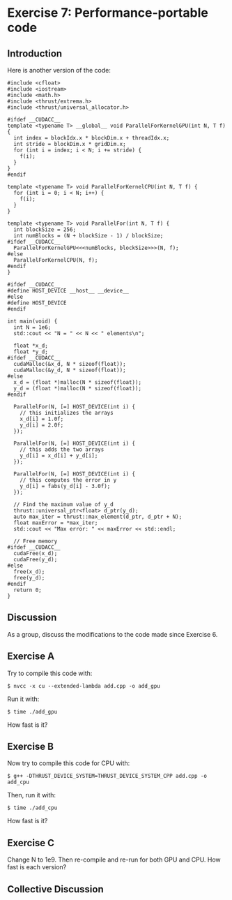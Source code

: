 # Exercise 7: Performance-portable code

## Introduction

Here is another version of the code:

```
#include <cfloat>
#include <iostream>
#include <math.h>
#include <thrust/extrema.h>
#include <thrust/universal_allocator.h>

#ifdef __CUDACC__
template <typename T> __global__ void ParallelForKernelGPU(int N, T f) {
  int index = blockIdx.x * blockDim.x + threadIdx.x;
  int stride = blockDim.x * gridDim.x;
  for (int i = index; i < N; i += stride) {
    f(i);
  }
}
#endif

template <typename T> void ParallelForKernelCPU(int N, T f) {
  for (int i = 0; i < N; i++) {
    f(i);
  }
}

template <typename T> void ParallelFor(int N, T f) {
  int blockSize = 256;
  int numBlocks = (N + blockSize - 1) / blockSize;
#ifdef __CUDACC__
  ParallelForKernelGPU<<<numBlocks, blockSize>>>(N, f);
#else
  ParallelForKernelCPU(N, f);
#endif
}

#ifdef __CUDACC__
#define HOST_DEVICE __host__ __device__
#else
#define HOST_DEVICE
#endif

int main(void) {
  int N = 1e6;
  std::cout << "N = " << N << " elements\n";

  float *x_d;
  float *y_d;
#ifdef __CUDACC__
  cudaMalloc(&x_d, N * sizeof(float));
  cudaMalloc(&y_d, N * sizeof(float));
#else
  x_d = (float *)malloc(N * sizeof(float));
  y_d = (float *)malloc(N * sizeof(float));
#endif

  ParallelFor(N, [=] HOST_DEVICE(int i) {
    // this initializes the arrays
    x_d[i] = 1.0f;
    y_d[i] = 2.0f;
  });

  ParallelFor(N, [=] HOST_DEVICE(int i) {
    // this adds the two arrays
    y_d[i] = x_d[i] + y_d[i];
  });

  ParallelFor(N, [=] HOST_DEVICE(int i) {
    // this computes the error in y
    y_d[i] = fabs(y_d[i] - 3.0f);
  });

  // Find the maximum value of y_d
  thrust::universal_ptr<float> d_ptr(y_d);
  auto max_iter = thrust::max_element(d_ptr, d_ptr + N);
  float maxError = *max_iter;
  std::cout << "Max error: " << maxError << std::endl;

  // Free memory
#ifdef __CUDACC__
  cudaFree(x_d);
  cudaFree(y_d);
#else
  free(x_d);
  free(y_d);
#endif
  return 0;
}
```

## Discussion

As a group, discuss the modifications to the code made since Exercise 6.

## Exercise A

Try to compile this code with:
```
$ nvcc -x cu --extended-lambda add.cpp -o add_gpu
```

Run it with:
```
$ time ./add_gpu
```

How fast is it?

## Exercise B

Now try to compile this code for CPU with:
```
$ g++ -DTHRUST_DEVICE_SYSTEM=THRUST_DEVICE_SYSTEM_CPP add.cpp -o add_cpu
```

Then, run it with:
```
$ time ./add_cpu
```

How fast is it?

## Exercise C

Change N to 1e9. Then re-compile and re-run for both GPU and CPU. How fast is each version?

## Collective Discussion
